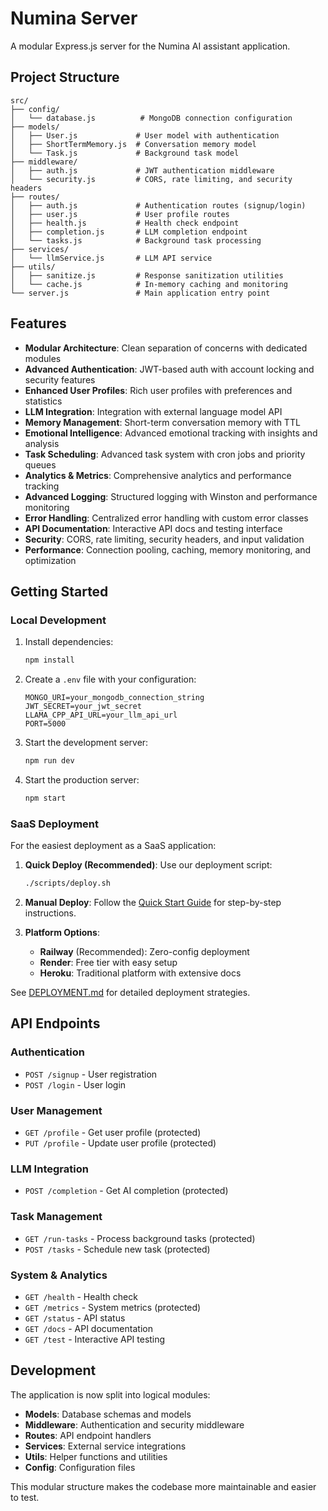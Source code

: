 # Numina Server

A modular Express.js server for the Numina AI assistant application.

## Project Structure

```
src/
├── config/
│   └── database.js          # MongoDB connection configuration
├── models/
│   ├── User.js             # User model with authentication
│   ├── ShortTermMemory.js  # Conversation memory model
│   └── Task.js             # Background task model
├── middleware/
│   ├── auth.js             # JWT authentication middleware
│   └── security.js         # CORS, rate limiting, and security headers
├── routes/
│   ├── auth.js             # Authentication routes (signup/login)
│   ├── user.js             # User profile routes
│   ├── health.js           # Health check endpoint
│   ├── completion.js       # LLM completion endpoint
│   └── tasks.js            # Background task processing
├── services/
│   └── llmService.js       # LLM API service
├── utils/
│   ├── sanitize.js         # Response sanitization utilities
│   └── cache.js            # In-memory caching and monitoring
└── server.js               # Main application entry point
```

## Features

- **Modular Architecture**: Clean separation of concerns with dedicated modules
- **Advanced Authentication**: JWT-based auth with account locking and security features
- **Enhanced User Profiles**: Rich user profiles with preferences and statistics
- **LLM Integration**: Integration with external language model API
- **Memory Management**: Short-term conversation memory with TTL
- **Emotional Intelligence**: Advanced emotional tracking with insights and analysis
- **Task Scheduling**: Advanced task system with cron jobs and priority queues
- **Analytics & Metrics**: Comprehensive analytics and performance tracking
- **Advanced Logging**: Structured logging with Winston and performance monitoring
- **Error Handling**: Centralized error handling with custom error classes
- **API Documentation**: Interactive API docs and testing interface
- **Security**: CORS, rate limiting, security headers, and input validation
- **Performance**: Connection pooling, caching, memory monitoring, and optimization

## Getting Started

### Local Development

1. Install dependencies:
   ```bash
   npm install
   ```

2. Create a `.env` file with your configuration:
   ```env
   MONGO_URI=your_mongodb_connection_string
   JWT_SECRET=your_jwt_secret
   LLAMA_CPP_API_URL=your_llm_api_url
   PORT=5000
   ```

3. Start the development server:
   ```bash
   npm run dev
   ```

4. Start the production server:
   ```bash
   npm start
   ```

### SaaS Deployment

For the easiest deployment as a SaaS application:

1. **Quick Deploy (Recommended)**: Use our deployment script:
   ```bash
   ./scripts/deploy.sh
   ```

2. **Manual Deploy**: Follow the [Quick Start Guide](QUICK_START.md) for step-by-step instructions.

3. **Platform Options**:
   - **Railway** (Recommended): Zero-config deployment
   - **Render**: Free tier with easy setup
   - **Heroku**: Traditional platform with extensive docs

See [DEPLOYMENT.md](DEPLOYMENT.md) for detailed deployment strategies.

## API Endpoints

### Authentication
- `POST /signup` - User registration
- `POST /login` - User login

### User Management
- `GET /profile` - Get user profile (protected)
- `PUT /profile` - Update user profile (protected)

### LLM Integration
- `POST /completion` - Get AI completion (protected)

### Task Management
- `GET /run-tasks` - Process background tasks (protected)
- `POST /tasks` - Schedule new task (protected)

### System & Analytics
- `GET /health` - Health check
- `GET /metrics` - System metrics (protected)
- `GET /status` - API status
- `GET /docs` - API documentation
- `GET /test` - Interactive API testing

## Development

The application is now split into logical modules:

- **Models**: Database schemas and models
- **Middleware**: Authentication and security middleware
- **Routes**: API endpoint handlers
- **Services**: External service integrations
- **Utils**: Helper functions and utilities
- **Config**: Configuration files

This modular structure makes the codebase more maintainable and easier to test. 